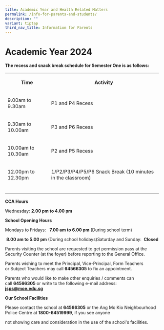 ```yaml
---
title: Academic Year and Health Related Matters
permalink: /info-for-parents-and-students/
description: ""
variant: tiptap
third_nav_title: Information for Parents
---
```

<h1>Academic Year 2024</h1>
<p><strong>The recess and snack break schedule for Semester One is as follows:</strong>
</p>
<table style="minWidth: 50px">
<colgroup>
<col>
<col>
</colgroup>
<tbody>
<tr>
<th rowspan="1" colspan="1">
<p>Time</p>
</th>
<th rowspan="1" colspan="1">
<p>Activity</p>
</th>
</tr>
<tr>
<td rowspan="1" colspan="1">
<p>9.00am to 9.30am</p>
</td>
<td rowspan="1" colspan="1">
<p>P1 and P4 Recess</p>
</td>
</tr>
<tr>
<td rowspan="1" colspan="1">
<p>9.30am to 10.00am</p>
</td>
<td rowspan="1" colspan="1">
<p>P3 and P6 Recess</p>
</td>
</tr>
<tr>
<td rowspan="1" colspan="1">
<p>10.00am to 10.30am</p>
</td>
<td rowspan="1" colspan="1">
<p>P2 and P5 Recess</p>
</td>
</tr>
<tr>
<td rowspan="1" colspan="1">
<p>12.00pm to 12.30pm</p>
</td>
<td rowspan="1" colspan="1">
<p>1/P2/P3/P4/P5/P6 Snack Break (10 minutes in the classroom)</p>
</td>
</tr>
<tr>
<td rowspan="1" colspan="1">
<p></p>
</td>
<td rowspan="1" colspan="1">
<p></p>
</td>
</tr>
</tbody>
</table>
<p><strong>CCA Hours</strong>
</p>
<p>Wednesday:&nbsp;<strong>2.00&nbsp;pm to 4.00 pm</strong>
</p>
<p><strong>School Opening Hours</strong>
</p>
<p>Mondays to Fridays:&nbsp; &nbsp;<strong>7.00 am to 6.00 pm</strong>&nbsp;(During
school term)&nbsp; &nbsp;&nbsp;</p>
<p>&nbsp;<strong>8.00 am to 5.00 pm</strong>&nbsp;(During school holidays)Saturday
and Sunday:&nbsp;&nbsp;<strong>Closed</strong>
</p>
<p>Parents visiting the school are requested to get permission pass at the
Security Counter (at the foyer)&nbsp;before&nbsp;reporting to the General
Office.</p>
<p>Parents wishing to meet the Principal, Vice-Principal, Form Teachers or&nbsp;Subject
Teachers may call&nbsp;<strong>64566305</strong>&nbsp;to fix an appointment.</p>
<p>Parents who would like to make other enquiries / comments can call&nbsp;<strong>64566305</strong>&nbsp;or&nbsp;write
to the following e-mail address:
<br><strong><a href="mailto:jsps@moe.edu.sg" rel="noopener noreferrer nofollow" target="_blank">jsps@moe.edu.sg</a></strong>
</p>
<p><strong>Our School Facilities</strong>
</p>
<p>Please contact the school at&nbsp;<strong>64566305</strong>&nbsp;or the
Ang Mo Kio Neighbourhood Police Centre at&nbsp;<strong>1800-64519999</strong>,&nbsp;if
you see anyone&nbsp;</p>
<p>not showing care and consideration in the use of the school's facilities.</p>
<p></p>